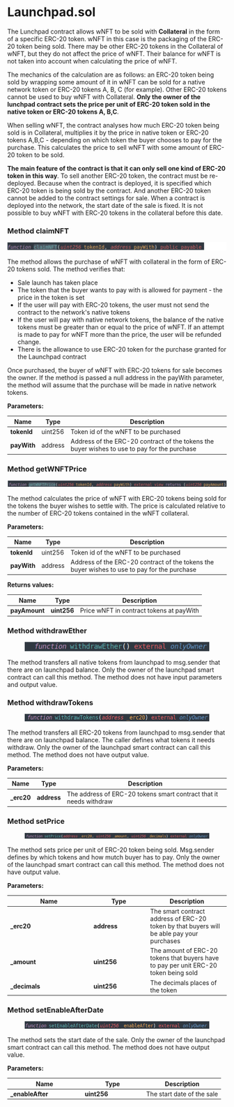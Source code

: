 # Launchpad.sol

The Lunchpad contract allows wNFT to be sold with **Collateral** in the form of a specific ERC-20 token. wNFT in this case is the packaging of the ERC-20 token being sold. There may be other ERC-20 tokens in the Collateral of wNFT, but they do not affect the price of wNFT. Their balance for wNFT is not taken into account when calculating the price of wNFT.&#x20;

The mechanics of the calculation are as follows: an ERC-20 token being sold by wrapping some amount of it in wNFT can be sold for a native network token or ERC-20 tokens A, B, C (for example). Other ERC-20 tokens cannot be used to buy wNFT with Collateral. **Only the owner of the lunchpad contract sets the price per unit of ERC-20 token sold in the native token or ERC-20 tokens A, B,C**.&#x20;

When selling wNFT, the contract analyses how much ERC-20 token being sold is in Collateral, multiplies it by the price in native token or ERC-20 tokens A,B,C - depending on which token the buyer chooses to pay for the purchase. This calculates the price to sell wNFT with some amount of ERC-20 token to be sold.&#x20;

**The main feature of the contract is that it can only sell one kind of ERC-20 token in this way**. To sell another ERC-20 token, the contract must be re-deployed. Because when the contract is deployed, it is specified which ERC-20 token is being sold by the contract. And another ERC-20 token cannot be added to the contract settings for sale. When a contract is deployed into the network, the start date of the sale is fixed. It is not possible to buy wNFT with ERC-20 tokens in the collateral before this date.

### **Method claimNFT**

![](<../../../../.gitbook/assets/Снимок экрана 2021-12-02 в 14.49.45 (1).png>)

The method allows the purchase of wNFT with collateral in the form of ERC-20 tokens sold. The method verifies that:&#x20;

* Sale launch has taken place&#x20;
* The token that the buyer wants to pay with is allowed for payment - the price in the token is set&#x20;
* If the user will pay with ERC-20 tokens, the user must not send the contract to the network's native tokens&#x20;
* If the user will pay with native network tokens, the balance of the native tokens must be greater than or equal to the price of wNFT. If an attempt is made to pay for wNFT more than the price, the user will be refunded change.&#x20;
* There is the allowance to use ERC-20 token for the purchase granted for the Launchpad contract

Once purchased, the buyer of wNFT with ERC-20 tokens for sale becomes the owner.  If the method is passed a null address in the payWith parameter, the method will assume that the purchase will be made in native network tokens.

**Parameters:**&#x20;

| Name        | Type    | Description                                                                                  |
| ----------- | ------- | -------------------------------------------------------------------------------------------- |
| **tokenId** | uint256 | Token id of the wNFT to be purchased                                                         |
| **payWith** | address | Address of the ERC-20 contract of the tokens the buyer wishes to use to pay for the purchase |

### Method **getWNFTPrice**

![](<../../../../.gitbook/assets/Снимок экрана 2021-12-02 в 14.51.22.png>)

The method calculates the price of wNFT with ERC-20 tokens being sold for the tokens the buyer wishes to settle with. The price is calculated relative to the number of ERC-20 tokens contained in the wNFT collateral.

**Parameters:**

| Name        | Type    | Description                                                                                  |
| ----------- | ------- | -------------------------------------------------------------------------------------------- |
| **tokenId** | uint256 | Token id of the wNFT to be purchased                                                         |
| **payWith** | address | Address of the ERC-20 contract of the tokens the buyer wishes to use to pay for the purchase |

**Returns values:**

| Name          | Type        | Description                              |
| ------------- | ----------- | ---------------------------------------- |
| **payAmount** | **uint256** | Price wNFT in contract tokens at payWith |

### **Method withdrawEther**

<div align="left"><figure><img src="../../../../.gitbook/assets/ksnip_20221219-105524 (1).png" alt=""><figcaption></figcaption></figure></div>

The method transfers all native tokens from launchpad to msg.sender that there are on launchpad balance. Only the owner of the launchpad smart contract can call this method. The method does not have input parameters and output value.

### **Method** withdrawTokens

<div align="left"><figure><img src="../../../../.gitbook/assets/ksnip_20221219-110813.png" alt=""><figcaption></figcaption></figure></div>

The method transfers all ERC-20 tokens from launchpad to msg.sender that there are on launchpad balance. The caller defines what tokens it needs withdraw. Only the owner of the launchpad smart contract can call this method. The method does not have output value.

**Parameters:**

| Name        | Type        | Description                                                        |
| ----------- | ----------- | ------------------------------------------------------------------ |
| **\_erc20** | **address** | The address of ERC-20 tokens smart contract that it needs withdraw |

### **Method** setPrice

<figure><img src="../../../../.gitbook/assets/ksnip_20221219-112343.png" alt=""><figcaption></figcaption></figure>

The method sets price per unit of ERC-20 token being sold. Msg.sender defines by which tokens and how mutch buyer has to pay.  Only the owner of the launchpad smart contract can call this method. The method does not have output value.

**Parameters:**

<table><thead><tr><th width="177">Name</th><th width="116.33333333333331">Type</th><th>Description</th></tr></thead><tbody><tr><td><strong>_erc20</strong></td><td><strong>address</strong></td><td>The smart contract address of ERC-20 token by that buyers will be able pay your purchases  </td></tr><tr><td><strong>_amount</strong></td><td><strong>uint256</strong></td><td>The amount of ERC-20 tokens that buyers have to pay per unit ERC-20 token being sold</td></tr><tr><td><strong>_decimals</strong></td><td><strong>uint256</strong></td><td>The decimals places of the token</td></tr></tbody></table>

### **Method** setEnableAfterDate

<div align="left"><figure><img src="../../../../.gitbook/assets/ksnip_20221219-115436.png" alt=""><figcaption></figcaption></figure></div>

The method sets  the start date of the sale. Only the owner of the launchpad smart contract can call this method. The method does not have output value.

**Parameters:**

<table><thead><tr><th width="157">Name</th><th width="127.33333333333331">Type</th><th>Description</th></tr></thead><tbody><tr><td><strong>_enableAfter</strong></td><td><strong>uint256</strong></td><td>The start date of the sale</td></tr></tbody></table>
